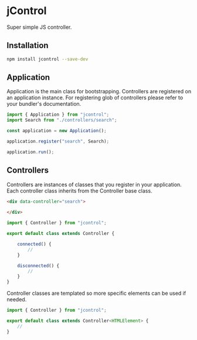 # jControl

Super simple JS controller.

## Installation

```bash
npm install jcontrol --save-dev
```

## Application

Application is the main class for bootstrapping. Controllers are registered on an application instance. For registering glob of controllers please refer to your bundler's documentation.

```ts
import { Application } from "jcontrol";
import Search from "./controllers/search";

const application = new Application();

application.register("search", Search);

application.run();
```

## Controllers

Controllers are instances of classes that you register in your application. Each controller class inherits from the Controller base class.

```html
<div data-controller="search">
    
</div>
```

```ts
import { Controller } from "jcontrol";

export default class extends Controller {

    connected() {
        //
    }

    disconnected() {
        //
    }
}
```

Controller classes are templated so more specific elements can be used if needed.

```ts
import { Controller } from "jcontrol";

export default class extends Controller<HTMLElement> {
    //
}
```
